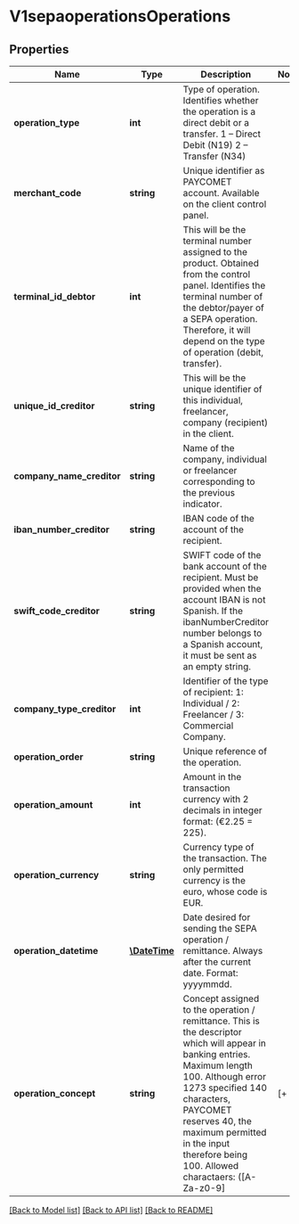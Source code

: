 # V1sepaoperationsOperations

## Properties
Name | Type | Description | Notes
------------ | ------------- | ------------- | -------------
**operation_type** | **int** | Type of operation. Identifies whether the operation is a direct debit or a transfer. 1 – Direct Debit (N19) 2 – Transfer (N34) | 
**merchant_code** | **string** | Unique identifier as PAYCOMET account. Available on the client control panel. | 
**terminal_id_debtor** | **int** | This will be the terminal number assigned to the product. Obtained from the control panel. Identifies the terminal number of the debtor/payer of a SEPA operation. Therefore, it will depend on the type of operation (debit, transfer). | 
**unique_id_creditor** | **string** | This will be the unique identifier of this individual, freelancer, company (recipient) in the client. | 
**company_name_creditor** | **string** | Name of the company, individual or freelancer corresponding to the previous indicator. | 
**iban_number_creditor** | **string** | IBAN code of the account of the recipient. | 
**swift_code_creditor** | **string** | SWIFT code of the bank account of the recipient. Must be provided when the account IBAN is not Spanish. If the ibanNumberCreditor number belongs to a Spanish account, it must be sent as an empty string. | 
**company_type_creditor** | **int** | Identifier of the type of recipient: 1: Individual / 2: Freelancer / 3: Commercial Company. | 
**operation_order** | **string** | Unique reference of the operation. | 
**operation_amount** | **int** | Amount in the transaction currency with 2 decimals in integer format: (€2.25 &#x3D; 225). | 
**operation_currency** | **string** | Currency type of the transaction. The only permitted currency is the euro, whose code is EUR. | 
**operation_datetime** | [**\DateTime**](\DateTime.md) | Date desired for sending the SEPA operation / remittance. Always after the current date. Format: yyyymmdd. | 
**operation_concept** | **string** | Concept assigned to the operation / remittance. This is the descriptor which will appear in banking entries. Maximum length 100. Although error 1273 specified 140 characters, PAYCOMET reserves 40, the maximum permitted in the input therefore being 100. Allowed charactaers: ([A-Za-z0-9]|[+|?|/|-|:|(|)|.|,|&#x27;| ]) | 

[[Back to Model list]](../../README.md#documentation-for-models) [[Back to API list]](../../README.md#documentation-for-api-endpoints) [[Back to README]](../../README.md)

